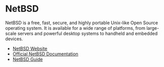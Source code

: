 # NetBSD

NetBSD is a free, fast, secure, and highly portable Unix-like Open Source operating system. It is available for a wide range of platforms, from large-scale servers and powerful desktop systems to handheld and embedded devices.

- [NetBSD Website](https://netbsd.org/)
- [Official NetBSD Documentation](https://netbsd.org/docs/)
- [NetBSD Guide](https://netbsd.org/docs/guide/en/index.html)
